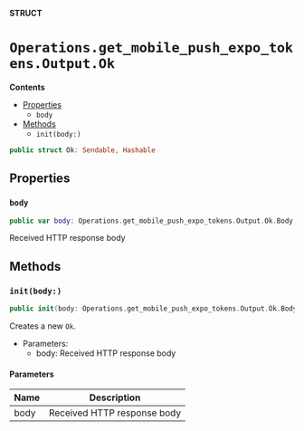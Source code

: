 **STRUCT**

# `Operations.get_mobile_push_expo_tokens.Output.Ok`

**Contents**

- [Properties](#properties)
  - `body`
- [Methods](#methods)
  - `init(body:)`

```swift
public struct Ok: Sendable, Hashable
```

## Properties
### `body`

```swift
public var body: Operations.get_mobile_push_expo_tokens.Output.Ok.Body
```

Received HTTP response body

## Methods
### `init(body:)`

```swift
public init(body: Operations.get_mobile_push_expo_tokens.Output.Ok.Body)
```

Creates a new `Ok`.

- Parameters:
  - body: Received HTTP response body

#### Parameters

| Name | Description |
| ---- | ----------- |
| body | Received HTTP response body |